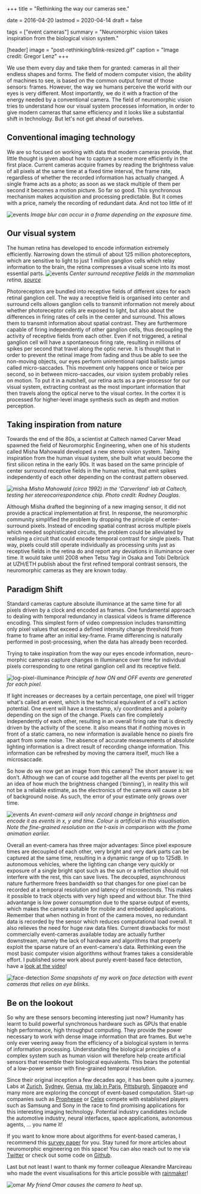 +++
title = "Rethinking the way our cameras see."

date = 2016-04-20
lastmod = 2020-04-14
draft = false

tags = ["event cameras"]
summary = "Neuromorphic vision takes inspiration from the biological vision system."

[header]
image = "post-rethinking/blink-resized.gif"
caption = "Image credit: Gregor Lenz"
+++

We use them every day and take them for granted: cameras in all their endless shapes and forms. The field of modern computer vision, the ability of machines to see, is based on the common output format of those sensors: frames. However, the way we humans perceive the world with our eyes is very different. Most importantly, we do it with a fraction of the energy needed by a conventional camera. The field of neuromorphic vision tries to understand how our visual system processes information, in order to give modern cameras that same efficiency and it looks like a substantial shift in technology. But let's not get ahead of ourselves.


## Conventional imaging technology

We are so focused on working with data that modern cameras provide, that little thought is given about how to capture a scene more efficiently in the first place. Current cameras acquire frames by reading the brightness value of all pixels at the same time at a fixed time interval, the frame rate, regardless of whether the recorded information has actually changed. A single frame acts as a photo; as soon as we stack multiple of them per second it becomes a motion picture. So far so good. This synchronous mechanism makes acquisition and processing predictable. But it comes with a price, namely the recording of redundant data. And not too little of it!

![events](/site/img/post-rethinking/frames.gif)
*Image blur can occur in a frame depending on the exposure time.*

## Our visual system

The human retina has developed to encode information extremely efficiently. Narrowing down the stimuli of about 125 million photoreceptors, which are sensitive to light to just 1 million ganglion cells which relay information to the brain, the retina compresses a visual scene into its most essential parts.
![events](/site/img/post-rethinking/receptive-fields.png)
*Center surround receptive fields in the mammalian retina, [source](https://upload.wikimedia.org/wikipedia/commons/1/16/Receptive_field.png)*

Photoreceptors are bundled into receptive fields of different sizes for each retinal ganglion cell. The way a receptive field is organised into center and surround cells allows ganglion cells to transmit information not merely about whether photoreceptor cells are exposed to light, but also about the differences in firing rates of cells in the center and surround. This allows them to transmit information about spatial contrast. They are furthermore capable of firing independently of other ganglion cells, thus decoupling the activity of receptive fields from each other. Even if not triggered, a retinal ganglion cell will have a spontaneous firing rate, resulting in millions of spikes per second that travel along the optic nerve. It is thought that in order to prevent the retinal image from fading and thus be able to see the non-moving objects, our eyes perform unintentional rapid ballistic jumps called micro-saccades. This movement only happens once or twice per second, so in between micro-saccades, our vision system probably relies on motion. To put it in a nutshell, our retina acts as a pre-processor for our visual system, extracting contrast as the most important information that then travels along the optical nerve to the visual cortex. In the cortex it is processed for higher-level image synthesis such as depth and motion perception.


## Taking inspiration from nature

Towards the end of the 80s, a scientist at Caltech named Carver Mead spawned the field of Neuromorphic Engineering, when one of his students called Misha Mahowald developed a new stereo vision system. Taking inspiration from the human visual system, she built what would become the first silicon retina in the early 90s. It was based on the same principle of center surround receptive fields in the human retina, that emit spikes independently of each other depending on the contrast pattern observed.

![misha](/site/img/post-rethinking/misha.jpg)
*Misha Mahowald (circa 1992) in the ‘Carverland’ lab at Caltech, testing her stereocorrespondence chip. Photo credit: Rodney Douglas.*

Although Misha drafted the beginning of a new imaging sensor, it did not provide a practical implementation at first. In response, the neuromorphic community simplified the problem by dropping the principle of center-surround pixels. Instead of encoding spatial contrast across multiple pixels which needed sophisticated circuits, the problem could be alleviated by realising a circuit that could encode temporal contrast for single pixels. That way, pixels could still operate individually as processing units just as receptive fields in the retina do and report any deviations in illuminance over time. It would take until 2008 when Tetsu Yagi in Osaka and Tobi Delbrück at UZH/ETH publish about the first refined temporal contrast sensors, the neuromorphic cameras as they are known today.

## Paradigm Shift

Standard cameras capture absolute illuminance at the same time for all pixels driven by a clock and encoded as frames. One fundamental approach to dealing with temporal redundancy in classical videos is frame difference encoding. This simplest form of video compression includes transmitting only pixel values that exceed a defined intensity change threshold from frame to frame after an initial key-frame. Frame differencing is naturally performed in post-processing, when the data has already been recorded.

Trying to take inspiration from the way our eyes encode information, neuro-morphic cameras capture changes in illuminance over time for individual pixels corresponding to one retinal ganglion cell and its receptive field.

![log-pixel-illuminance](/site/img/post-rethinking/log-pixel-illuminance.png)
*Principle of how ON and OFF events are generated for each pixel.*

If light increases or decreases by a certain percentage, one pixel will trigger what's called an event, which is the technical equivalent of a cell's action potential. One event will have a timestamp, x/y coordinates and a polarity depending on the sign of the change. Pixels can fire completely independently of each other, resulting in an overall firing rate that is directly driven by the activity of the scene. It also means that if nothing moves in front of a static camera, no new information is available hence no pixels fire apart from some noise. The absence of accurate measurements of absolute lighting information is a direct result of recording change information. This information can be refreshed by moving the camera itself, much like a microsaccade.

So how do we now get an image from this camera? The short answer is: we don’t. Although we can of course add together all the events per pixel to get an idea of how much the brightness changed (‘binning’), in reality this will not be a reliable estimate, as the electronics of the camera will cause a bit of background noise. As such, the error of your estimate only grows over time.

![events](/site/img/post-rethinking/events.gif)
*An event-camera will only record change in brightness and encode it as events in x, y and time. Colour is artificial in this visualisation. Note the fine-grained resolution on the t-axis in comparison with the frame animation earlier.*

Overall an event-camera has three major advantages: Since pixel exposure times are decoupled of each other, very bright and very dark parts can be captured at the same time, resulting in a dynamic range of up to 125dB. In autonomous vehicles, where the lighting can change very quickly or exposure of a single bright spot such as the sun or a reflection should not interfere with the rest, this can save lives. The decoupled, asynchronous nature furthermore frees bandwidth so that changes for one pixel can be recorded at a temporal resolution and latency of microseconds. This makes it possible to track objects with very high speed and without blur. The third advantange is low power consumption due to the sparse output of events, which makes the camera suitable for mobile and embedded applications. Remember that when nothing in front of the camera moves, no redundant data is recorded by the sensor which reduces computational load overall. It also relieves the need for huge raw data files. Current drawbacks for most commercially event-cameras available today are actually further downstream, namely the lack of hardware and algorithms that properly exploit the sparse nature of an event-camera's data. Rethinking even the most basic computer vision algorithms without frames takes a considerable effort. I published some work about purely event-based face detection, have a [look at the video](https://www.youtube.com/watch?v=F5UzXQsr5Es)!

![face-detection](/site/img/post-rethinking/face-detection.jpeg)
*Some snapshots of my work on face detection with event cameras that relies on eye blinks.*

## Be on the lookout

So why are these sensors becoming interesting just now? Humanity has learnt to build powerful synchronous hardware such as GPUs that enable high performance, high throughput computing. They provide the power necessary to work with dense image information that are frames. But we’re only ever veering away from the efficiency of a biological system in terms of information processing. Understanding the biological principles of a complex system such as human vision will therefore help create artificial sensors that resemble their biological equivalents. This bears the potential of a low-power sensor with fine-grained temporal resolution.

Since their original inception a few decades ago, it has been quite a journey. Labs at [Zurich](https://www.ini.uzh.ch/), [Sydney](https://www.westernsydney.edu.au/icns), [Genua](https://www.edpr.iit.it/), [my lab in Paris](http://neuromorphic-vision.com/), [Pittsburgh](https://www.grasp.upenn.edu/), [Singapore](http://sinapse.nus.edu.sg/) and many more are exploring the concept of event-based computation. Start-up companies such as [Prophesee](https://www.prophesee.ai/) or [Celex](https://www.celepixel.com/#/Home) compete with established players such as Samsung and Sony in the race to find promising applications for this interesting imaging technology. Potential industry candidates include the automotive industry, neural interfaces, space applications, autonomous agents, … you name it!

If you want to know more about algorithms for event-based cameras, I recommend this [survey paper](https://arxiv.org/pdf/1904.08405.pdf) for you. Stay tuned for more articles about neuromorphic engineering on this space! You can also reach out to me via [Twitter](https://twitter.com/gregorlenz) or check out some code on [Github](https://github.com/biphasic).

Last but not least I want to thank my former colleague Alexandre Marcireau who made the event visualisations for this article possible with [rainmaker](https://github.com/neuromorphic-paris/command_line_tools)!

![omar](/site/img/post-rethinking/omar.gif)
*My friend Omar causes the camera to heat up.*
